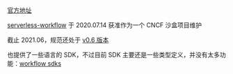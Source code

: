 [官方地址](https://serverlessworkflow.io/)

[serverless-workflow](https://github.com/serverlessworkflow/specification) 于 2020.07.14 获准作为一个 CNCF 沙盒项目维护

截止 2021.06，规范还处于 [v0.6 版本](https://github.com/serverlessworkflow/specification/blob/v0.6/specification.md)

也提供了一些语言的 SDK，不过目前 SDK 主要还是一些类型定义，并没有太多功能：[workflow sdks](https://github.com/serverlessworkflow/specification#SDKs)